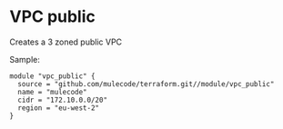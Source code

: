 # VPC public

Creates a 3 zoned public VPC


Sample:

```hcl-terraform
module "vpc_public" {
  source = "github.com/mulecode/terraform.git//module/vpc_public"
  name = "mulecode"
  cidr = "172.10.0.0/20"
  region = "eu-west-2"
}
```